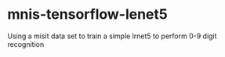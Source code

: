 # mnis-tensorflow-lenet5
Using a misit data set to train a simple lrnet5 to perform 0-9 digit recognition
